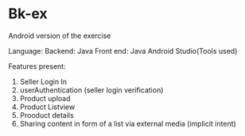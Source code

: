 # Bk-ex

Android version of the exercise

Language: Backend: Java
Front end: Java Android Studio(Tools used)

Features present:

1. Seller Login In 
2. userAuthentication (seller login verification) 
3. Product upload 
4. Product Listview
5. Prooduct details
6. Sharing content in form of a list via external media (implicit intent)

